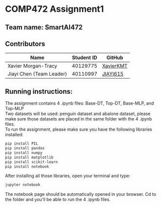 # COMP472 Assignment1
## Team name: SmartAI472  

## Contributors

| Name                     | Student ID | GitHub                                          |
| ------------------------ | ---------- | ----------------------------------------------- |
| Xavier Morgan-Tracy      | 40129775   | [XavierKMT](https://github.com/XavierKMT)       |
| Jiayi Chen (Team Leader) | 40110997   | [JIAYI615](https://github.com/JIAYI615)         |
  
## Running instructions:
The assignment contains 4 .ipynb files: Base-DT, Top-DT, Base-MLP, and Top-MLP  
Two datasets will be used: penguin dataset and abalone dataset, please make sure those datasets are placed in the same folder with the 4 .ipynb files.  
To run the assignment, please make sure you have the following libraries installed:
```bash
pip install PIL
pip install pandas
pip install numpy
pip install matplotlib
pip install scikit-learn
pip install notebook
```
After installing all those libraries, open your terminal and type:
```bash
jupyter notebook
```
The notebook page should be automatically opened in your browser. Cd to the folder and you'll be able to run the 4 .ipynb files. 
